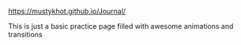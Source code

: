 https://mustykhot.github.io/Journal/

This is just a basic practice page filled with awesome animations and transitions
